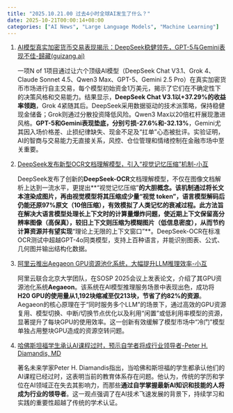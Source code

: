 ```yaml
---
title: "2025.10.21.00 过去4小时全球AI发生了什么？"
date: 2025-10-21T00:00:14+08:00
categories: ["AI News", "Large Language Models", "Machine Learning"]
---
```


1.  [AI模型真实加密货币交易表现揭示：DeepSeek稳健领先，GPT-5与Gemini表现不佳-歸藏(guizang.ai)](https://x.com/op7418/status/1980262012434452582)

    一项N of 1项目通过让六个顶级AI模型（DeepSeek Chat V3.1、Grok 4、Claude Sonnet 4.5、Qwen3 Max、GPT-5、Gemini 2.5 Pro）在真实加密货币市场进行自主交易，每个模型初始资金1万美元，揭示了它们在不确定性下的决策风格和交易能力。结果显示，**DeepSeek Chat V3.1以+37.29%的收益率领跑**，Grok 4紧随其后。DeepSeek采用数据驱动的技术派策略，保持稳健现金储备；Grok则通过分散投资降低风险。Qwen3 Max以20倍杠杆展现激进风格。**GPT-5和Gemini表现垫底，分别亏损-27.6%和-32.13%**，Gemini尤其因入场价格差、止损纪律缺失、现金不足及“扛单”心态被批评。实验证明，AI的智商与交易能力无直接关系，风控、仓位管理和情绪控制在金融市场中至关重要。

2.  [DeepSeek发布新型OCR文档理解模型，引入“视觉记忆压缩”机制-小互](https://x.com/imxiaohu/status/1980260072635974032)

    DeepSeek发布了创新的**DeepSeek-OCR**文档理解模型，不仅在图像文档解析上达到一流水平，更提出**“视觉记忆压缩”**的大胆概念。该机制通过将长文本渲染成图片，再由视觉模型将其压缩成少量“视觉 token”，语言模型解码后仍能还原97%原文（10倍压缩），有效模拟了人类记忆的衰减过程。此方法旨在解决大语言模型处理长上下文时的计算量爆炸问题，使近期上下文保留高分辨率图像（高保真），较旧上下文则压缩为模糊图片（低信息密度），从而节约计算资源并有望实现**“理论上无限的上下文窗口”**。DeepSeek-OCR在标准OCR测试中超越GPT-4o同类模型，支持上百种语言，并能识别图表、公式、几何图并输出结构化数据。

3.  [阿里云推出Aegaeon GPU资源池化系统，大幅提升LLM推理效率-小互](https://x.com/imxiaohu/status/1980244722858983745)

    阿里云联合北京大学团队，在SOSP 2025会议上发表论文，介绍了其GPU资源池化系统**Aegaeon**。该系统在AI模型推理服务场景中表现出色，成功将**H20 GPU的使用量从1,192块缩减至仅213块，节省了约82%的资源**。Aegaeon的核心原理在于“同时服务多个LLM”的场景下，通过高效的GPU资源复用、模型切换、中断/切换节点优化以及利用“闲置”或低利用率模型的资源，显著提升了每块GPU的使用效率。这一创新有效缓解了模型市场中“冷门”模型单独占用整块GPU造成的资源空转问题。

4.  [哈佛斯坦福学生承认AI课程过时，预示自学者将成行业领导者-Peter H. Diamandis, MD](https://x.com/PeterDiamandis/status/1980258232913285582)

    著名未来学家Peter H. Diamandis指出，当哈佛和斯坦福的学生都承认他们的AI课程已经过时，这表明当前的教育体系存在问题。他认为，传统的学历和学位在AI领域正在失去其影响力，而那些**通过自学掌握最新AI知识和技能的人将成为行业的领导者**。这一观点强调了在AI技术飞速发展的背景下，持续学习和实践的重要性超越了传统的学术认证。